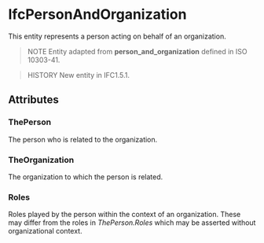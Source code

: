 # IfcPersonAndOrganization

This entity represents a person acting on behalf of an organization.

> NOTE Entity adapted from **person_and_organization** defined in ISO 10303-41.

> HISTORY New entity in IFC1.5.1.

## Attributes

### ThePerson
The person who is related to the organization.

### TheOrganization
The organization to which the person is related.

### Roles
Roles played by the person within the context of an organization. These may differ from the roles in _ThePerson.Roles_ which may be asserted without organizational context.
